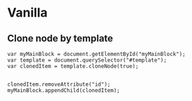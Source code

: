 # Vanilla

## Clone node by template

```text
var myMainBlock = document.getElementById("myMainBlock");
var template = document.querySelector("#template");
var clonedItem = template.cloneNode(true);


clonedItem.removeAttribute("id");
myMainBlock.appendChild(clonedItem);
```

